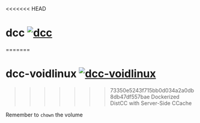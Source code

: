 <<<<<<< HEAD
# dcc [![dcc](https://github.com/InnovAnon-Inc/dcc/actions/workflows/pkgrel.yml/badge.svg)](https://github.com/InnovAnon-Inc/dcc/actions/workflows/pkgrel.yml)
=======
# dcc-voidlinux [![dcc-voidlinux](https://github.com/InnovAnon-Inc/dcc/actions/workflows/pkgrel.yml/badge.svg?branch=voidlinux)](https://github.com/InnovAnon-Inc/dcc/actions/workflows/pkgrel.yml)
>>>>>>> 73350e5243f715bb0d034a2a0db8db47df557bae
Dockerized DistCC with Server-Side CCache

Remember to `chown` the volume


